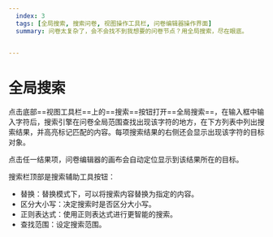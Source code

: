 ```yaml
---
  index: 3
  tags: [全局搜索, 搜索问卷, 视图操作工具栏, 问卷编辑器操作界面]
  summary: 问卷太复杂了，会不会找不到我想要的问卷节点？用全局搜索，尽在眼底。


---
```







# 全局搜索

点击底部==视图工具栏==上的==搜索==按钮打开==全局搜索==，在输入框中输入字符后，搜索引擎在问卷全局范围查找出现该字符的地方，在下方列表中列出搜索结果，并高亮标记匹配的内容。每项搜索结果的右侧还会显示出现该字符的目标对象。

点击任一结果项，问卷编辑器的画布会自动定位显示到该结果所在的目标。

搜索栏顶部是搜索辅助工具按钮：

+ 替换：替换模式下，可以将搜索内容替换为指定的内容。
+ 区分大小写：决定搜索时是否区分大小写。
+ 正则表达式：使用正则表达式进行更智能的搜索。
+ 查找范围：设定搜索范围。
